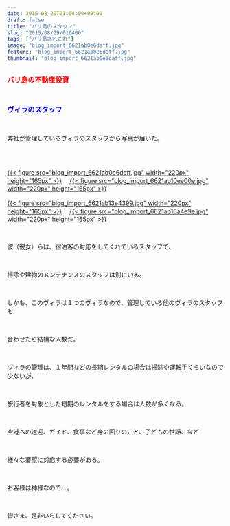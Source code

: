 ```yaml
---
date: 2015-08-29T01:04:00+09:00
draft: false
title: "バリ島のスタッフ"
slug: "2015/08/29/010400"
tags: ["バリ島あれこれ"]
image: "blog_import_6621ab0e6daff.jpg"
feature: "blog_import_6621ab0e6daff.jpg"
thumbnail: "blog_import_6621ab0e6daff.jpg"
---
```

<p><font color="#ff0000" size="3"><strong>バリ島の不動産投資</strong></font></p><br/><p><font color="#0000ff" size="3"><strong>ヴィラのスタッフ</strong></font></p><br/><p>弊社が管理しているヴィラのスタッフから写真が届いた。</p><br/><p><br/><a href="blog_import_6621ab0fab7e5.jpg">{{< figure src="blog_import_6621ab0e6daff.jpg" width="220px" height="165px" >}}</a> 　<a href="blog_import_6621ab125d31a.jpg">{{< figure src="blog_import_6621ab10ee00e.jpg" width="220px" height="165px" >}}</a> <br/><br/><a href="blog_import_6621ab15304a2.jpg">{{< figure src="blog_import_6621ab13e4399.jpg" width="220px" height="165px" >}}</a> 　<a href="blog_import_6621ab17e3c2d.jpg">{{< figure src="blog_import_6621ab16a4e9e.jpg" width="220px" height="165px" >}}</a> <br/></p><br/><p>彼（彼女）らは、宿泊客の対応をしてくれているスタッフで、</p><br/><p>掃除や建物のメンテナンスのスタッフは別にいる。</p><br/><p>しかも、このヴィラは１つのヴィラなので、管理している他のヴィラのスタッフも</p><br/><p>合わせたら結構な人数だ。</p><br/><p>ヴィラの管理は、１年間などの長期レンタルの場合は掃除や運転手くらいなので少ないが、</p><br/><p>旅行者を対象とした短期のレンタルをする場合は人数が多くなる。</p><br/><p>空港への送迎、ガイド、食事など身の回りのこと、子どもの世話、など</p><br/><p>様々な要望に対応する必要がある。</p><br/><p>お客様は神様なので、、。</p><br/><p>皆さま、是非いらしてください。</p>

